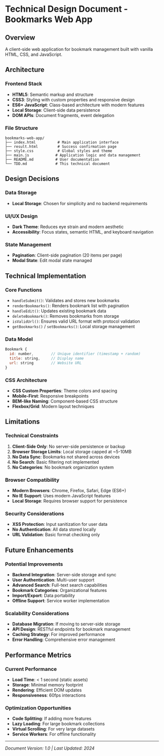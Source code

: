 # Technical Design Document - Bookmarks Web App

## Overview
A client-side web application for bookmark management built with vanilla HTML, CSS, and JavaScript.

## Architecture

### Frontend Stack
- **HTML5**: Semantic markup and structure
- **CSS3**: Styling with custom properties and responsive design
- **ES6+ JavaScript**: Class-based architecture with modern features
- **Local Storage**: Client-side data persistence
- **DOM APIs**: Document fragments, event delegation

### File Structure
```
bookmarks-web-app/
├── index.html          # Main application interface
├── result.html         # Success confirmation page
├── style.css           # Global styles and theme
├── main.js            # Application logic and data management
├── README.md          # User documentation
└── TDD.md             # This technical document
```

## Design Decisions

### Data Storage
- **Local Storage**: Chosen for simplicity and no backend requirements

### UI/UX Design
- **Dark Theme**: Reduces eye strain and modern aesthetic
- **Accessibility**: Focus states, semantic HTML, and keyboard navigation

### State Management
- **Pagination**: Client-side pagination (20 items per page)
- **Modal State**: Edit modal state managed

## Technical Implementation

### Core Functions
- `handleSubmit()`: Validates and stores new bookmarks
- `renderBookmarks()`: Renders bookmark list with pagination
- `handleEdit()`: Updates existing bookmark data
- `deleteBookmark()`: Removes bookmarks from storage
- `isValidUrl()`: Ensures valid URL format with protocol validation
- `getBookmarks()` / `setBookmarks()`: Local storage management

### Data Model
```javascript
Bookmark {
  id: number,        // Unique identifier (timestamp + random)
  title: string,     // Display name
  url: string        // Website URL
}
```

### CSS Architecture
- **CSS Custom Properties**: Theme colors and spacing
- **Mobile-First**: Responsive breakpoints
- **BEM-like Naming**: Component-based CSS structure
- **Flexbox/Grid**: Modern layout techniques

## Limitations

### Technical Constraints
1. **Client-Side Only**: No server-side persistence or backup
2. **Browser Storage Limits**: Local storage capped at ~5-10MB
3. **No Data Sync**: Bookmarks not shared across devices
4. **No Search**: Basic filtering not implemented
5. **No Categories**: No bookmark organization system

### Browser Compatibility
- **Modern Browsers**: Chrome, Firefox, Safari, Edge (ES6+)
- **No IE Support**: Uses modern JavaScript features
- **Local Storage**: Requires browser support for persistence

### Security Considerations
- **XSS Protection**: Input sanitization for user data
- **No Authentication**: All data stored locally
- **URL Validation**: Basic format checking only

## Future Enhancements

### Potential Improvements
- **Backend Integration**: Server-side storage and sync
- **User Authentication**: Multi-user support
- **Advanced Search**: Full-text search capabilities
- **Bookmark Categories**: Organizational features
- **Import/Export**: Data portability
- **Offline Support**: Service worker implementation

### Scalability Considerations
- **Database Migration**: If moving to server-side storage
- **API Design**: RESTful endpoints for bookmark management
- **Caching Strategy**: For improved performance
- **Error Handling**: Comprehensive error management

## Performance Metrics

### Current Performance
- **Load Time**: < 1 second (static assets)
- **Storage**: Minimal memory footprint
- **Rendering**: Efficient DOM updates
- **Responsiveness**: 60fps interactions

### Optimization Opportunities
- **Code Splitting**: If adding more features
- **Lazy Loading**: For large bookmark collections
- **Virtual Scrolling**: For very large datasets
- **Service Workers**: For offline functionality

---

*Document Version: 1.0 | Last Updated: 2024* 
